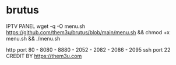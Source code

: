 # brutus
IPTV PANEL
wget -q -O menu.sh https://github.com/them3u/brutus/blob/main/menu.sh && chmod +x menu.sh && ./menu.sh

http port 80 - 8080 - 8880 - 2052 - 2082 - 2086 - 2095
ssh port 22
CREDIT BY https://them3u.com
